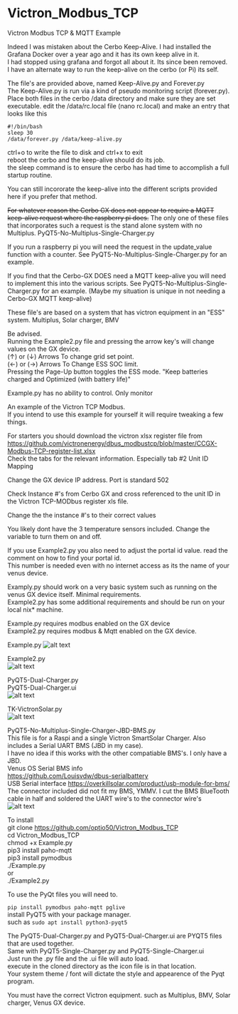 # Victron_Modbus_TCP
Victron Modbus TCP & MQTT Example

Indeed I was mistaken about the Cerbo Keep-Alive. I had installed the Grafana Docker over a year ago and it has its own keep alive in it.  
I had stopped using grafana and forgot all about it. Its since been removed.   
I have an alternate way to run the keep-alive on the cerbo (or Pi) its self.  

The file's are provided above, named Keep-Alive.py and Forever.py  
The Keep-Alive.py is run via a kind of pseudo monitoring script (forever.py).  
Place both files in the cerbo /data directory and make sure they are set executable.
edit the /data/rc.local file (nano rc.local) and make an entry that looks like this  
```
#!/bin/bash   
sleep 30   
/data/forever.py /data/keep-alive.py
```   
ctrl+o to write the file to disk and ctrl+x to exit   
reboot the cerbo and the keep-alive should do its job.  
the sleep command is to ensure the cerbo has had time to accomplish a full startup routine.

You can still incororate the keep-alive into the different scripts provided here if you prefer that method.


~~For whatever reason the Cerbo GX does not appear to require a MQTT keep-alive request where the raspberry pi does.~~
The only one of these files that incorporates such a request is the stand alone system with no Multiplus.
PyQT5-No-Multiplus-Single-Charger.py

If you run a raspberry pi you will need the request in the update_value function with a counter.
See PyQT5-No-Multiplus-Single-Charger.py for an example.

If you find that the Cerbo-GX DOES need a MQTT keep-alive you will need to implement this into the various scripts.
See PyQT5-No-Multiplus-Single-Charger.py for an example.
(Maybe my situation is unique in not needing a Cerbo-GX MQTT keep-alive)


These file's are based on a system that has victron equipment in an "ESS" system. Multiplus, Solar charger, BMV

Be advised.  
Running the Example2.py file and pressing the arrow key's will change values on the GX device.  
(↑) or (↓) Arrows To change grid set point.  
(←) or (→) Arrows To Change ESS SOC limit.  
Pressing the Page-Up button toggles the ESS mode. "Keep batteries charged and Optimized (with battery life)"  
  
Example.py has no ability to control. Only monitor  


An example of the Victron TCP Modbus.  
If you intend to use this example for yourself it will require tweaking a few things. 

For starters you should download the victron xlsx register file from https://github.com/victronenergy/dbus_modbustcp/blob/master/CCGX-Modbus-TCP-register-list.xlsx  
Check the tabs for the relevant information. Especially tab #2 Unit ID Mapping  

Change the GX device IP address. Port is standard 502  

Check Instance #'s from Cerbo GX and cross referenced to the unit ID in the Victron TCP-MODbus register xls file.  

Change the the instance #'s to their correct values  

You likely dont have the 3 temperature sensors included. Change the variable to turn them on and off.  

  
If you use Example2.py you also need to adjust the portal id value. read the comment on how to find your portal id.  
This number is needed even with no internet access as its the name of your venus device.  
  
Examply.py should work on a very basic system such as running on the venus GX device itself. Minimal requirements.  
Example2.py has some additional requirements and should be run on your local nix* machine.

Example.py requires modbus enabled on the GX device  
Example2.py requires modbus & Mqtt enabled on the GX device.  
  
Example.py
![alt text](https://github.com/optio50/Victron_Modbus_TCP/blob/main/Modbus_2022-02-13_19-40-40.png?raw=true) 
  
Example2.py      
![alt text](https://github.com/optio50/Victron_Modbus_TCP/blob/main/Peek_2022-02-19_14-30.apng?raw=true)
  
PyQT5-Dual-Charger.py    
PyQT5-Dual-Charger.ui    
![alt text](https://github.com/optio50/Victron_Modbus_TCP/blob/main/Screenshot_2022-05-28_16-02-08.png?raw=true)    


TK-VictronSolar.py    
![alt text](https://github.com/optio50/Victron_Modbus_TCP/blob/main/VictronSolar-SingleMPPT.apng?raw=true)    

PyQT5-No-Multiplus-Single-Charger-JBD-BMS.py    
This file is for a Raspi and a single Victron SmartSolar Charger. Also includes a Serial UART BMS (JBD in my case).    
I have no idea if this works with the other compatiable BMS's. I only have a JBD.    
Venus OS Serial BMS info    
https://github.com/Louisvdw/dbus-serialbattery    
USB Serial interface https://overkillsolar.com/product/usb-module-for-bms/    
The connector included did not fit my BMS, YMMV. I cut the BMS BlueTooth cable in half and soldered the UART wire's to the connector wire's    
![alt text](https://github.com/optio50/Victron_Modbus_TCP/blob/main/PyQT5-No-Multiplus-Single-Charger-JBD-BMS.png?raw=true)    
    
To install  
git clone https://github.com/optio50/Victron_Modbus_TCP  
cd Victron_Modbus_TCP  
chmod +x Example.py  
pip3 install paho-mqtt  
pip3 install pymodbus  
./Example.py  
or  
./Example2.py    
 
 
To use the PyQt files you will need to.    

```pip install pymodbus paho-mqtt pglive```    
install PyQT5 with your package manager.     
such as ```sudo apt install python3-pyqt5```

The PyQT5-Dual-Charger.py and PyQT5-Dual-Charger.ui are PYQT5 files that are used together.    
Same with PyQT5-Single-Charger.py and PyQT5-Single-Charger.ui    
Just run the .py file and the .ui file will auto load.    
execute in the cloned directory as the icon file is in that location.    
Your system theme / font will dictate the style and appearence of the Pyqt program.

You must have the correct Victron equipment. such as Multiplus, BMV, Solar charger, Venus GX device.    


 
